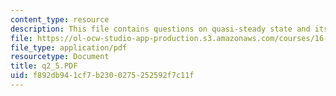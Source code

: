 ```yaml
---
content_type: resource
description: This file contains questions on quasi-steady state and its solution.
file: https://ol-ocw-studio-app-production.s3.amazonaws.com/courses/16-01-unified-engineering-i-ii-iii-iv-fall-2005-spring-2006/f892db941cf7b2300275252592f7c11f_q2_5.PDF
file_type: application/pdf
resourcetype: Document
title: q2_5.PDF
uid: f892db94-1cf7-b230-0275-252592f7c11f
---
```

